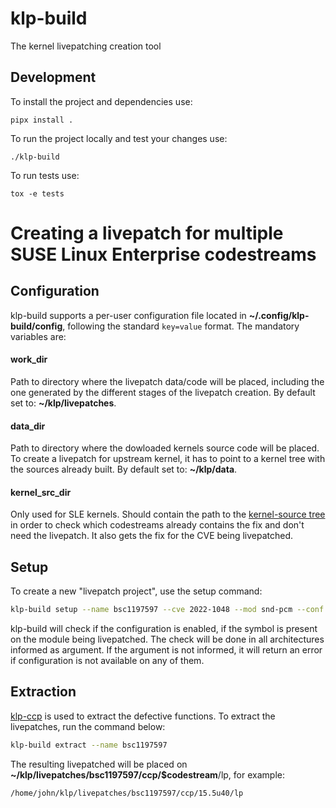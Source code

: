 # klp-build

The kernel livepatching creation tool

## Development

To install the project and dependencies use:

`pipx install .`

To run the project locally and test your changes use:

`./klp-build`

To run tests use:

`tox -e tests`

# Creating a livepatch for multiple SUSE Linux Enterprise codestreams

## Configuration
klp-build supports a per-user configuration file located in
__~/.config/klp-build/config__, following the standard ``key=value`` format.
The mandatory variables are:

#### work_dir
Path to directory where the livepatch data/code will be placed, including the one
generated by the different stages of the livepatch creation.
By default set to: __~/klp/livepatches__.

#### data_dir
Path to directory where the dowloaded kernels source code will be placed. To create a
livepatch for upstream kernel, it has to point to a kernel tree with the
sources already built. By default set to: __~/klp/data__.

#### kernel_src_dir
Only used for SLE kernels. Should contain the path to the
[kernel-source tree](https://github.com/SUSE/kernel-source) in order to check
which codestreams already contains the fix and don't need the livepatch. It also
gets the fix for the CVE being livepatched.

## Setup
To create a new "livepatch project", use the setup command:

```sh
klp-build setup --name bsc1197597 --cve 2022-1048 --mod snd-pcm --conf CONFIG_SND_PCM --file-funcs sound/core/pcm.c snd_pcm_attach_substream snd_pcm_detach_substream --codestreams '15.5' --archs x86_64 ppc64le
```

klp-build will check if the configuration is enabled, if the symbol is present
on the module being livepatched. The check will be done in all architectures
informed as argument. If the argument is not informed, it will return an error
if configuration is not available on any of them.

## Extraction

[klp-ccp](https://github.com/SUSE/klp-ccp) is used to extract the defective functions.
To extract the livepatches, run the command below:

```sh
klp-build extract --name bsc1197597
```

The resulting livepatched will be placed
on __~/klp/livepatches/bsc1197597/ccp/$codestream__/lp, for example:

``/home/john/klp/livepatches/bsc1197597/ccp/15.5u40/lp``
